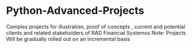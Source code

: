 # Python-Advanced-Projects
Complex projects for illustration, proof of concepts , current and potential clients and related stakeholders of RAD Financial Systemss
Note:
  Projects Will be gradually rolled out on an incremental basis

